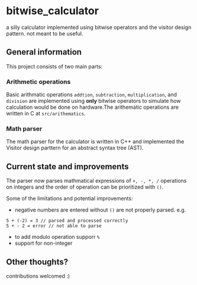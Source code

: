 # bitwise_calculator
a silly calculator implemented using bitwise operators and the visitor design pattern.
not meant to be useful.

## General information
This project consists of two main parts:
### Arithmetic operations
Basic arithmatic operations `addtion`, `subtraction`, `multiplication`, and `division` are implemented using **only** bitwise operators to simulate how calculation would be done on hardware.The arithematic operations are written in C at `src/arithematics`.
### Math parser
The math parser for the calculator is written in C++ and implemented the Visitor design parttern for an abstract syntax tree (AST).

## Current state and improvements
The parser now parses mathmatical expressions of `+, -, *, /` operations on integers and the order of operation can be prioritized with `()`.

Some of the limitations and potential improvements:
* negative numbers are entered without `()` are not properly parsed. e.g.
```
5 + (-2) = 3 // parsed and processed correctly
5 + - 2 = error // not able to parse
```
* to add modulo operation supporr `%`
* support for non-integer

## Other thoughts?
contributions welcomed :)




























